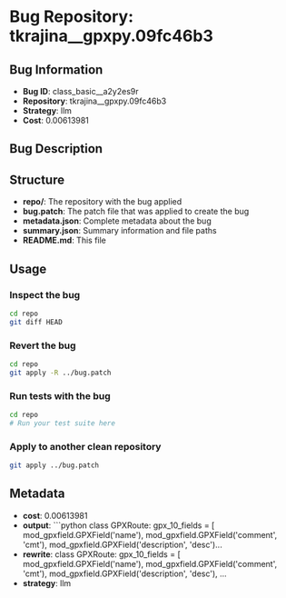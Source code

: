 # Bug Repository: tkrajina__gpxpy.09fc46b3

## Bug Information

- **Bug ID**: class_basic__a2y2es9r
- **Repository**: tkrajina__gpxpy.09fc46b3
- **Strategy**: llm
- **Cost**: 0.00613981

## Bug Description



## Structure

- **repo/**: The repository with the bug applied
- **bug.patch**: The patch file that was applied to create the bug
- **metadata.json**: Complete metadata about the bug
- **summary.json**: Summary information and file paths
- **README.md**: This file

## Usage

### Inspect the bug
```bash
cd repo
git diff HEAD
```

### Revert the bug
```bash
cd repo
git apply -R ../bug.patch
```

### Run tests with the bug
```bash
cd repo
# Run your test suite here
```

### Apply to another clean repository
```bash
git apply ../bug.patch
```

## Metadata

- **cost**: 0.00613981
- **output**: ```python
class GPXRoute:
    gpx_10_fields = [
            mod_gpxfield.GPXField('name'),
            mod_gpxfield.GPXField('comment', 'cmt'),
            mod_gpxfield.GPXField('description', 'desc')...
- **rewrite**: class GPXRoute:
    gpx_10_fields = [
            mod_gpxfield.GPXField('name'),
            mod_gpxfield.GPXField('comment', 'cmt'),
            mod_gpxfield.GPXField('description', 'desc'),
        ...
- **strategy**: llm
